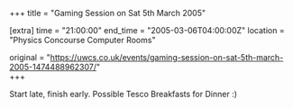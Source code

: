 +++
title = "Gaming Session on Sat 5th March 2005"

[extra]
time = "21:00:00"
end_time = "2005-03-06T04:00:00Z"
location = "Physics Concourse Computer Rooms"

original = "https://uwcs.co.uk/events/gaming-session-on-sat-5th-march-2005-1474488962307/"    
+++

Start late, finish early.  Possible Tesco Breakfasts for Dinner :)

